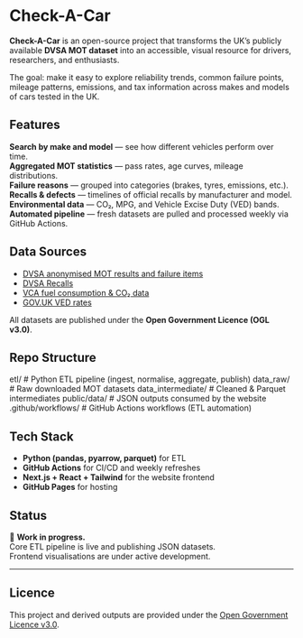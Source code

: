 # Check-A-Car

**Check-A-Car** is an open-source project that transforms the UK’s publicly available **DVSA MOT dataset** into an accessible, visual resource for drivers, researchers, and enthusiasts.  

The goal: make it easy to explore reliability trends, common failure points, mileage patterns, emissions, and tax information across makes and models of cars tested in the UK.  


## Features

**Search by make and model** — see how different vehicles perform over time.  
**Aggregated MOT statistics** — pass rates, age curves, mileage distributions.  
**Failure reasons** — grouped into categories (brakes, tyres, emissions, etc.).  
**Recalls & defects** — timelines of official recalls by manufacturer and model.  
**Environmental data** — CO₂, MPG, and Vehicle Excise Duty (VED) bands.  
**Automated pipeline** — fresh datasets are pulled and processed weekly via GitHub Actions.  


## Data Sources

- [DVSA anonymised MOT results and failure items](https://www.data.gov.uk/dataset/c63fca52-ae4c-4b75-bab5-8b4735e1a4c9/anonymised-mot-tests-and-results)  
- [DVSA Recalls](https://www.gov.uk/check-vehicle-recall)  
- [VCA fuel consumption & CO₂ data](https://carfueldata.vehicle-certification-agency.gov.uk/)  
- [GOV.UK VED rates](https://www.gov.uk/vehicle-tax-rate-tables)  

All datasets are published under the **Open Government Licence (OGL v3.0)**.


## Repo Structure

etl/ # Python ETL pipeline (ingest, normalise, aggregate, publish)
data_raw/ # Raw downloaded MOT datasets
data_intermediate/ # Cleaned & Parquet intermediates
public/data/ # JSON outputs consumed by the website
.github/workflows/ # GitHub Actions workflows (ETL automation)



## Tech Stack

- **Python (pandas, pyarrow, parquet)** for ETL  
- **GitHub Actions** for CI/CD and weekly refreshes  
- **Next.js + React + Tailwind** for the website frontend  
- **GitHub Pages** for hosting  


## Status

🚧 **Work in progress.**  
Core ETL pipeline is live and publishing JSON datasets.  
Frontend visualisations are under active development.  

---

## Licence

This project and derived outputs are provided under the [Open Government Licence v3.0](https://www.nationalarchives.gov.uk/doc/open-government-licence/version/3/).
